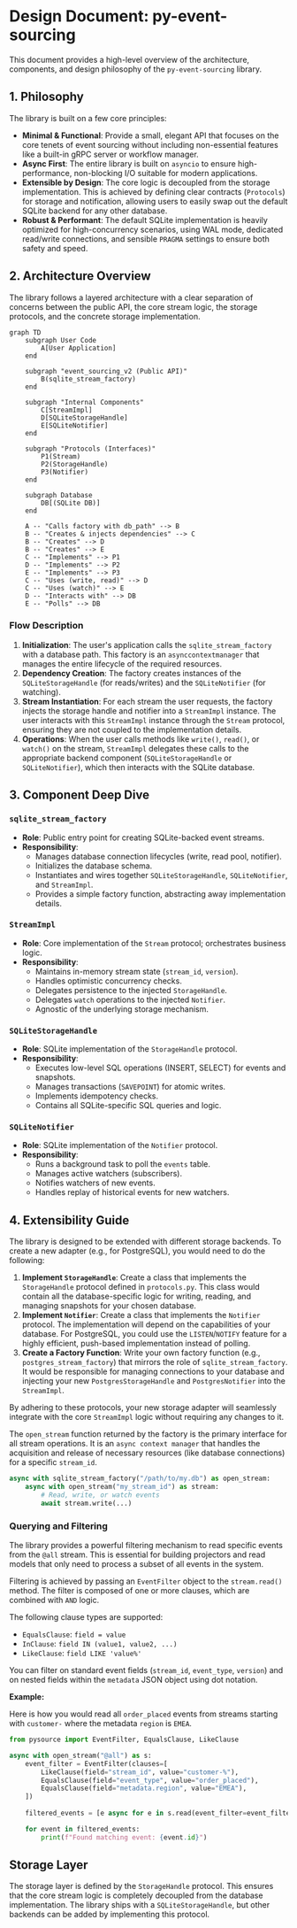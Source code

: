 # Design Document: py-event-sourcing

This document provides a high-level overview of the architecture, components, and design philosophy of the `py-event-sourcing` library.

## 1. Philosophy

The library is built on a few core principles:

*   **Minimal & Functional**: Provide a small, elegant API that focuses on the core tenets of event sourcing without including non-essential features like a built-in gRPC server or workflow manager.
*   **Async First**: The entire library is built on `asyncio` to ensure high-performance, non-blocking I/O suitable for modern applications.
*   **Extensible by Design**: The core logic is decoupled from the storage implementation. This is achieved by defining clear contracts (`Protocols`) for storage and notification, allowing users to easily swap out the default SQLite backend for any other database.
*   **Robust & Performant**: The default SQLite implementation is heavily optimized for high-concurrency scenarios, using WAL mode, dedicated read/write connections, and sensible `PRAGMA` settings to ensure both safety and speed.

## 2. Architecture Overview

The library follows a layered architecture with a clear separation of concerns between the public API, the core stream logic, the storage protocols, and the concrete storage implementation.

```mermaid
graph TD
    subgraph User Code
        A[User Application]
    end

    subgraph "event_sourcing_v2 (Public API)"
        B(sqlite_stream_factory)
    end

    subgraph "Internal Components"
        C[StreamImpl]
        D[SQLiteStorageHandle]
        E[SQLiteNotifier]
    end

    subgraph "Protocols (Interfaces)"
        P1(Stream)
        P2(StorageHandle)
        P3(Notifier)
    end

    subgraph Database
        DB[(SQLite DB)]
    end

    A -- "Calls factory with db_path" --> B
    B -- "Creates & injects dependencies" --> C
    B -- "Creates" --> D
    B -- "Creates" --> E
    C -- "Implements" --> P1
    D -- "Implements" --> P2
    E -- "Implements" --> P3
    C -- "Uses (write, read)" --> D
    C -- "Uses (watch)" --> E
    D -- "Interacts with" --> DB
    E -- "Polls" --> DB
```

### Flow Description

1.  **Initialization**: The user's application calls the `sqlite_stream_factory` with a database path. This factory is an `asynccontextmanager` that manages the entire lifecycle of the required resources.
2.  **Dependency Creation**: The factory creates instances of the `SQLiteStorageHandle` (for reads/writes) and the `SQLiteNotifier` (for watching).
3.  **Stream Instantiation**: For each stream the user requests, the factory injects the storage handle and notifier into a `StreamImpl` instance. The user interacts with this `StreamImpl` instance through the `Stream` protocol, ensuring they are not coupled to the implementation details.
4.  **Operations**: When the user calls methods like `write()`, `read()`, or `watch()` on the stream, `StreamImpl` delegates these calls to the appropriate backend component (`SQLiteStorageHandle` or `SQLiteNotifier`), which then interacts with the SQLite database.

## 3. Component Deep Dive

### `sqlite_stream_factory`

*   **Role**: Public entry point for creating SQLite-backed event streams.
*   **Responsibility**:
    *   Manages database connection lifecycles (write, read pool, notifier).
    *   Initializes the database schema.
    *   Instantiates and wires together `SQLiteStorageHandle`, `SQLiteNotifier`, and `StreamImpl`.
    *   Provides a simple factory function, abstracting away implementation details.

### `StreamImpl`

*   **Role**: Core implementation of the `Stream` protocol; orchestrates business logic.
*   **Responsibility**:
    *   Maintains in-memory stream state (`stream_id`, `version`).
    *   Handles optimistic concurrency checks.
    *   Delegates persistence to the injected `StorageHandle`.
    *   Delegates `watch` operations to the injected `Notifier`.
    *   Agnostic of the underlying storage mechanism.

### `SQLiteStorageHandle`

*   **Role**: SQLite implementation of the `StorageHandle` protocol.
*   **Responsibility**:
    *   Executes low-level SQL operations (INSERT, SELECT) for events and snapshots.
    *   Manages transactions (`SAVEPOINT`) for atomic writes.
    *   Implements idempotency checks.
    *   Contains all SQLite-specific SQL queries and logic.

### `SQLiteNotifier`

*   **Role**: SQLite implementation of the `Notifier` protocol.
*   **Responsibility**:
    *   Runs a background task to poll the `events` table.
    *   Manages active watchers (subscribers).
    *   Notifies watchers of new events.
    *   Handles replay of historical events for new watchers.

## 4. Extensibility Guide

The library is designed to be extended with different storage backends. To create a new adapter (e.g., for PostgreSQL), you would need to do the following:

1.  **Implement `StorageHandle`**: Create a class that implements the `StorageHandle` protocol defined in `protocols.py`. This class would contain all the database-specific logic for writing, reading, and managing snapshots for your chosen database.
2.  **Implement `Notifier`**: Create a class that implements the `Notifier` protocol. The implementation will depend on the capabilities of your database. For PostgreSQL, you could use the `LISTEN`/`NOTIFY` feature for a highly efficient, push-based implementation instead of polling.
3.  **Create a Factory Function**: Write your own factory function (e.g., `postgres_stream_factory`) that mirrors the role of `sqlite_stream_factory`. It would be responsible for managing connections to your database and injecting your new `PostgresStorageHandle` and `PostgresNotifier` into the `StreamImpl`.

By adhering to these protocols, your new storage adapter will seamlessly integrate with the core `StreamImpl` logic without requiring any changes to it.

The `open_stream` function returned by the factory is the primary interface for all stream operations. It is an `async context manager` that handles the acquisition and release of necessary resources (like database connections) for a specific `stream_id`.

```python
async with sqlite_stream_factory("/path/to/my.db") as open_stream:
    async with open_stream("my_stream_id") as stream:
        # Read, write, or watch events
        await stream.write(...)
```

### Querying and Filtering

The library provides a powerful filtering mechanism to read specific events from the `@all` stream. This is essential for building projectors and read models that only need to process a subset of all events in the system.

Filtering is achieved by passing an `EventFilter` object to the `stream.read()` method. The filter is composed of one or more clauses, which are combined with `AND` logic.

The following clause types are supported:
- `EqualsClause`: `field = value`
- `InClause`: `field IN (value1, value2, ...)`
- `LikeClause`: `field LIKE 'value%'`

You can filter on standard event fields (`stream_id`, `event_type`, `version`) and on nested fields within the `metadata` JSON object using dot notation.

**Example:**

Here is how you would read all `order_placed` events from streams starting with `customer-` where the metadata `region` is `EMEA`.

```python
from pysource import EventFilter, EqualsClause, LikeClause

async with open_stream("@all") as s:
    event_filter = EventFilter(clauses=[
        LikeClause(field="stream_id", value="customer-%"),
        EqualsClause(field="event_type", value="order_placed"),
        EqualsClause(field="metadata.region", value="EMEA"),
    ])
    
    filtered_events = [e async for e in s.read(event_filter=event_filter)]

    for event in filtered_events:
        print(f"Found matching event: {event.id}")
```

## Storage Layer

The storage layer is defined by the `StorageHandle` protocol. This ensures that the core stream logic is completely decoupled from the database implementation. The library ships with a `SQLiteStorageHandle`, but other backends can be added by implementing this protocol.
